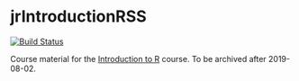 # jrIntroductionRSS
[![Build Status](https://api.travis-ci.org/jr-packages/jrIntroduction.png?branch=master)](https://travis-ci.org/jr-packages/jrIntroduction)

Course material for the [Introduction to R](www.jumpingrivers.com) course. 
To be archived after 2019-08-02.
